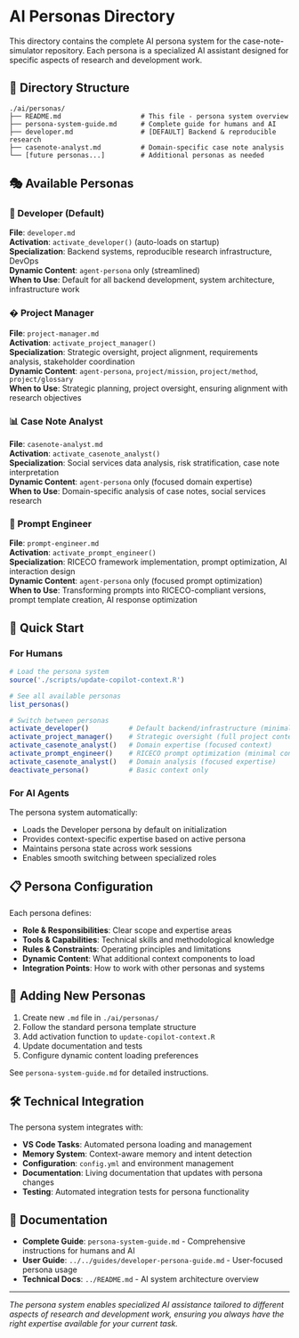 # AI Personas Directory

This directory contains the complete AI persona system for the case-note-simulator repository. Each persona is a specialized AI assistant designed for specific aspects of research and development work.

## 📁 Directory Structure

```
./ai/personas/
├── README.md                    # This file - persona system overview
├── persona-system-guide.md      # Complete guide for humans and AI
├── developer.md                 # [DEFAULT] Backend & reproducible research
├── casenote-analyst.md          # Domain-specific case note analysis
└── [future personas...]         # Additional personas as needed
```

## 🎭 Available Personas

### 🔧 Developer (Default)
**File**: `developer.md`  
**Activation**: `activate_developer()` (auto-loads on startup)  
**Specialization**: Backend systems, reproducible research infrastructure, DevOps  
**Dynamic Content**: `agent-persona` only (streamlined)  
**When to Use**: Default for all backend development, system architecture, infrastructure work

### � Project Manager
**File**: `project-manager.md`  
**Activation**: `activate_project_manager()`  
**Specialization**: Strategic oversight, project alignment, requirements analysis, stakeholder coordination  
**Dynamic Content**: `agent-persona`, `project/mission`, `project/method`, `project/glossary`  
**When to Use**: Strategic planning, project oversight, ensuring alignment with research objectives

### 📊 Case Note Analyst  
**File**: `casenote-analyst.md`  
**Activation**: `activate_casenote_analyst()`  
**Specialization**: Social services data analysis, risk stratification, case note interpretation  
**Dynamic Content**: `agent-persona` only (focused domain expertise)  
**When to Use**: Domain-specific analysis of case notes, social services research

### 🎯 Prompt Engineer
**File**: `prompt-engineer.md`  
**Activation**: `activate_prompt_engineer()`  
**Specialization**: RICECO framework implementation, prompt optimization, AI interaction design  
**Dynamic Content**: `agent-persona` only (focused prompt optimization)  
**When to Use**: Transforming prompts into RICECO-compliant versions, prompt template creation, AI response optimization

## 🚀 Quick Start

### For Humans
```r
# Load the persona system
source('./scripts/update-copilot-context.R')

# See all available personas
list_personas()

# Switch between personas
activate_developer()          # Default backend/infrastructure (minimal context)
activate_project_manager()    # Strategic oversight (full project context)
activate_casenote_analyst()   # Domain expertise (focused context)
activate_prompt_engineer()    # RICECO prompt optimization (minimal context)
activate_casenote_analyst()   # Domain analysis (focused expertise)
deactivate_persona()          # Basic context only
```

### For AI Agents
The persona system automatically:
- Loads the Developer persona by default on initialization
- Provides context-specific expertise based on active persona
- Maintains persona state across work sessions
- Enables smooth switching between specialized roles

## 📋 Persona Configuration

Each persona defines:
- **Role & Responsibilities**: Clear scope and expertise areas
- **Tools & Capabilities**: Technical skills and methodological knowledge  
- **Rules & Constraints**: Operating principles and limitations
- **Dynamic Content**: What additional context components to load
- **Integration Points**: How to work with other personas and systems

## 🔄 Adding New Personas

1. Create new `.md` file in `./ai/personas/`
2. Follow the standard persona template structure
3. Add activation function to `update-copilot-context.R`
4. Update documentation and tests
5. Configure dynamic content loading preferences

See `persona-system-guide.md` for detailed instructions.

## 🛠️ Technical Integration

The persona system integrates with:
- **VS Code Tasks**: Automated persona loading and management
- **Memory System**: Context-aware memory and intent detection  
- **Configuration**: `config.yml` and environment management
- **Documentation**: Living documentation that updates with persona changes
- **Testing**: Automated integration tests for persona functionality

## 📖 Documentation

- **Complete Guide**: `persona-system-guide.md` - Comprehensive instructions for humans and AI
- **User Guide**: `../../guides/developer-persona-guide.md` - User-focused persona usage
- **Technical Docs**: `../README.md` - AI system architecture overview

---
*The persona system enables specialized AI assistance tailored to different aspects of research and development work, ensuring you always have the right expertise available for your current task.*